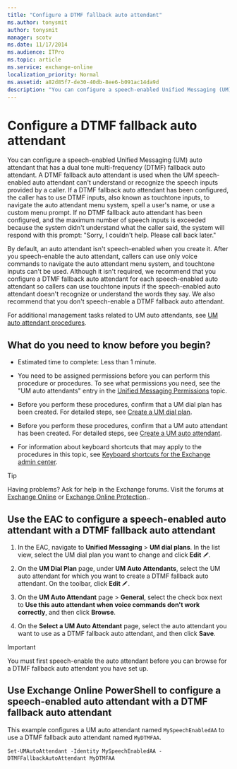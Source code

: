 ```yaml
---
title: "Configure a DTMF fallback auto attendant"
ms.author: tonysmit
author: tonysmit
manager: scotv
ms.date: 11/17/2014
ms.audience: ITPro
ms.topic: article
ms.service: exchange-online
localization_priority: Normal
ms.assetid: a82d85f7-de30-40db-8ee6-b091ac14da9d
description: "You can configure a speech-enabled Unified Messaging (UM) auto attendant that has a dual tone multi-frequency (DTMF) fallback auto attendant. A DTMF fallback auto attendant is used when the UM speech-enabled auto attendant can't understand or recognize the speech inputs provided by a caller. If a DTMF fallback auto attendant has been configured, the caller has to use DTMF inputs, also known as touchtone inputs, to navigate the auto attendant menu system, spell a user's name, or use a custom menu prompt. If no DTMF fallback auto attendant has been configured, and the maximum number of speech inputs is exceeded because the system didn't understand what the caller said, the system will respond with this prompt:Sorry, I couldn't help. Please call back later."
---
```


# Configure a DTMF fallback auto attendant

You can configure a speech-enabled Unified Messaging (UM) auto attendant that has a dual tone multi-frequency (DTMF) fallback auto attendant. A DTMF fallback auto attendant is used when the UM speech-enabled auto attendant can't understand or recognize the speech inputs provided by a caller. If a DTMF fallback auto attendant has been configured, the caller has to use DTMF inputs, also known as touchtone inputs, to navigate the auto attendant menu system, spell a user's name, or use a custom menu prompt. If no DTMF fallback auto attendant has been configured, and the maximum number of speech inputs is exceeded because the system didn't understand what the caller said, the system will respond with this prompt: "Sorry, I couldn't help. Please call back later."

By default, an auto attendant isn't speech-enabled when you create it. After you speech-enable the auto attendant, callers can use only voice commands to navigate the auto attendant menu system, and touchtone inputs can't be used. Although it isn't required, we recommend that you configure a DTMF fallback auto attendant for each speech-enabled auto attendant so callers can use touchtone inputs if the speech-enabled auto attendant doesn't recognize or understand the words they say. We also recommend that you don't speech-enable a DTMF fallback auto attendant.

For additional management tasks related to UM auto attendants, see [UM auto attendant procedures](um-auto-attendant-procedures.md).

## What do you need to know before you begin?

- Estimated time to complete: Less than 1 minute.

- You need to be assigned permissions before you can perform this procedure or procedures. To see what permissions you need, see the "UM auto attendants" entry in the [Unified Messaging Permissions](https://technet.microsoft.com/library/d326c3bc-8f33-434a-bf02-a83cc26a5498.aspx) topic.

- Before you perform these procedures, confirm that a UM dial plan has been created. For detailed steps, see [Create a UM dial plan](../../voice-mail-unified-messaging/connect-voice-mail-system/create-um-dial-plan.md).

- Before you perform these procedures, confirm that a UM auto attendant has been created. For detailed steps, see [Create a UM auto attendant](create-a-um-auto-attendant.md).

- For information about keyboard shortcuts that may apply to the procedures in this topic, see [Keyboard shortcuts for the Exchange admin center](../../accessibility/keyboard-shortcuts-in-admin-center.md).

> [!TIP]
> Having problems? Ask for help in the Exchange forums. Visit the forums at [Exchange Online](https://go.microsoft.com/fwlink/p/?linkId=267542) or [Exchange Online Protection](https://go.microsoft.com/fwlink/p/?linkId=285351)..

## Use the EAC to configure a speech-enabled auto attendant with a DTMF fallback auto attendant

1. In the EAC, navigate to **Unified Messaging** \> **UM dial plans**. In the list view, select the UM dial plan you want to change and click **Edit** ![Edit icon](../../media/ITPro_EAC_EditIcon.gif).

2. On the **UM Dial Plan** page, under **UM Auto Attendants**, select the UM auto attendant for which you want to create a DTMF fallback auto attendant. On the toolbar, click **Edit** ![Edit icon](../../media/ITPro_EAC_EditIcon.gif).

3. On the **UM Auto Attendant** page \> **General**, select the check box next to **Use this auto attendant when voice commands don't work correctly**, and then click **Browse**.

4. On the **Select a UM Auto Attendant** page, select the auto attendant you want to use as a DTMF fallback auto attendant, and then click **Save**.

> [!IMPORTANT]
> You must first speech-enable the auto attendant before you can browse for a DTMF fallback auto attendant you have set up.

## Use Exchange Online PowerShell to configure a speech-enabled auto attendant with a DTMF fallback auto attendant

This example configures a UM auto attendant named `MySpeechEnabledAA` to use a DTMF fallback auto attendant named `MyDTMFAA`.

```
Set-UMAutoAttendant -Identity MySpeechEnabledAA -DTMFFallbackAutoAttendant MyDTMFAA
```


